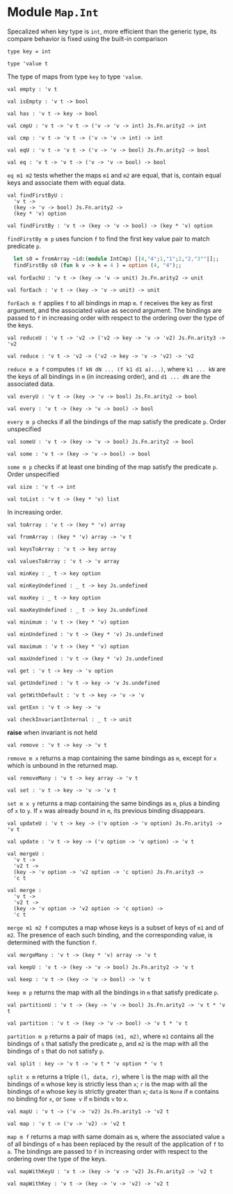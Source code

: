 # Module `Map.Int`
Specalized when key type is `int`, more efficient than the generic type, its compare behavior is fixed using the built-in comparison
```
type key = int
```
```
type 'value t
```
The type of maps from type `key` to type `'value`.
```
val empty : 'v t
```
```
val isEmpty : 'v t -> bool
```
```
val has : 'v t -> key -> bool
```
```
val cmpU : 'v t -> 'v t -> ('v -> 'v -> int) Js.Fn.arity2 -> int
```
```
val cmp : 'v t -> 'v t -> ('v -> 'v -> int) -> int
```
```
val eqU : 'v t -> 'v t -> ('v -> 'v -> bool) Js.Fn.arity2 -> bool
```
```
val eq : 'v t -> 'v t -> ('v -> 'v -> bool) -> bool
```
`eq m1 m2` tests whether the maps `m1` and `m2` are equal, that is, contain equal keys and associate them with equal data.
```
val findFirstByU : 
  'v t ->
  (key -> 'v -> bool) Js.Fn.arity2 ->
  (key * 'v) option
```
```
val findFirstBy : 'v t -> (key -> 'v -> bool) -> (key * 'v) option
```
`findFirstBy m p` uses funcion `f` to find the first key value pair to match predicate `p`.
```ocaml
  let s0 = fromArray ~id:(module IntCmp) [|4,"4";1,"1";2,"2,"3""|];;
  findFirstBy s0 (fun k v -> k = 4 ) = option (4, "4");;
```
```
val forEachU : 'v t -> (key -> 'v -> unit) Js.Fn.arity2 -> unit
```
```
val forEach : 'v t -> (key -> 'v -> unit) -> unit
```
`forEach m f` applies `f` to all bindings in map `m`. `f` receives the key as first argument, and the associated value as second argument. The bindings are passed to `f` in increasing order with respect to the ordering over the type of the keys.
```
val reduceU : 'v t -> 'v2 -> ('v2 -> key -> 'v -> 'v2) Js.Fn.arity3 -> 'v2
```
```
val reduce : 'v t -> 'v2 -> ('v2 -> key -> 'v -> 'v2) -> 'v2
```
`reduce m a f` computes `(f kN dN ... (f k1 d1 a)...)`, where `k1 ... kN` are the keys of all bindings in `m` (in increasing order), and `d1 ... dN` are the associated data.
```
val everyU : 'v t -> (key -> 'v -> bool) Js.Fn.arity2 -> bool
```
```
val every : 'v t -> (key -> 'v -> bool) -> bool
```
`every m p` checks if all the bindings of the map satisfy the predicate `p`. Order unspecified
```
val someU : 'v t -> (key -> 'v -> bool) Js.Fn.arity2 -> bool
```
```
val some : 'v t -> (key -> 'v -> bool) -> bool
```
`some m p` checks if at least one binding of the map satisfy the predicate `p`. Order unspecified
```
val size : 'v t -> int
```
```
val toList : 'v t -> (key * 'v) list
```
In increasing order.
```
val toArray : 'v t -> (key * 'v) array
```
```
val fromArray : (key * 'v) array -> 'v t
```
```
val keysToArray : 'v t -> key array
```
```
val valuesToArray : 'v t -> 'v array
```
```
val minKey : _ t -> key option
```
```
val minKeyUndefined : _ t -> key Js.undefined
```
```
val maxKey : _ t -> key option
```
```
val maxKeyUndefined : _ t -> key Js.undefined
```
```
val minimum : 'v t -> (key * 'v) option
```
```
val minUndefined : 'v t -> (key * 'v) Js.undefined
```
```
val maximum : 'v t -> (key * 'v) option
```
```
val maxUndefined : 'v t -> (key * 'v) Js.undefined
```
```
val get : 'v t -> key -> 'v option
```
```
val getUndefined : 'v t -> key -> 'v Js.undefined
```
```
val getWithDefault : 'v t -> key -> 'v -> 'v
```
```
val getExn : 'v t -> key -> 'v
```
```
val checkInvariantInternal : _ t -> unit
```
**raise** when invariant is not held
```
val remove : 'v t -> key -> 'v t
```
`remove m x` returns a map containing the same bindings as `m`, except for `x` which is unbound in the returned map.
```
val removeMany : 'v t -> key array -> 'v t
```
```
val set : 'v t -> key -> 'v -> 'v t
```
`set m x y` returns a map containing the same bindings as `m`, plus a binding of `x` to `y`. If `x` was already bound in `m`, its previous binding disappears.
```
val updateU : 'v t -> key -> ('v option -> 'v option) Js.Fn.arity1 -> 'v t
```
```
val update : 'v t -> key -> ('v option -> 'v option) -> 'v t
```
```
val mergeU : 
  'v t ->
  'v2 t ->
  (key -> 'v option -> 'v2 option -> 'c option) Js.Fn.arity3 ->
  'c t
```
```
val merge : 
  'v t ->
  'v2 t ->
  (key -> 'v option -> 'v2 option -> 'c option) ->
  'c t
```
`merge m1 m2 f` computes a map whose keys is a subset of keys of `m1` and of `m2`. The presence of each such binding, and the corresponding value, is determined with the function `f`.
```
val mergeMany : 'v t -> (key * 'v) array -> 'v t
```
```
val keepU : 'v t -> (key -> 'v -> bool) Js.Fn.arity2 -> 'v t
```
```
val keep : 'v t -> (key -> 'v -> bool) -> 'v t
```
`keep m p` returns the map with all the bindings in `m` that satisfy predicate `p`.
```
val partitionU : 'v t -> (key -> 'v -> bool) Js.Fn.arity2 -> 'v t * 'v t
```
```
val partition : 'v t -> (key -> 'v -> bool) -> 'v t * 'v t
```
`partition m p` returns a pair of maps `(m1, m2)`, where `m1` contains all the bindings of `s` that satisfy the predicate `p`, and `m2` is the map with all the bindings of `s` that do not satisfy `p`.
```
val split : key -> 'v t -> 'v t * 'v option * 'v t
```
`split x m` returns a triple `(l, data, r)`, where `l` is the map with all the bindings of `m` whose key is strictly less than `x`; `r` is the map with all the bindings of `m` whose key is strictly greater than `x`; `data` is `None` if `m` contains no binding for `x`, or `Some v` if `m` binds `v` to `x`.
```
val mapU : 'v t -> ('v -> 'v2) Js.Fn.arity1 -> 'v2 t
```
```
val map : 'v t -> ('v -> 'v2) -> 'v2 t
```
`map m f` returns a map with same domain as `m`, where the associated value `a` of all bindings of `m` has been replaced by the result of the application of `f` to `a`. The bindings are passed to `f` in increasing order with respect to the ordering over the type of the keys.
```
val mapWithKeyU : 'v t -> (key -> 'v -> 'v2) Js.Fn.arity2 -> 'v2 t
```
```
val mapWithKey : 'v t -> (key -> 'v -> 'v2) -> 'v2 t
```